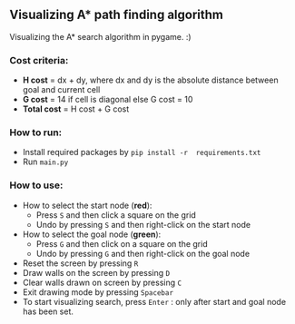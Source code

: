 ## Visualizing A* path finding algorithm
Visualizing the A* search algorithm in pygame. :)

### Cost criteria:
- **H cost** = dx + dy, where dx and dy is the absolute 
  distance between goal and current cell
- **G cost** = 14 if cell is diagonal else G cost = 10
- **Total cost** = H cost + G cost



### How to run:
- Install required packages by `pip install -r 
  requirements.txt`
- Run `main.py`

### How to use:  
- How to select the start node (**red**):
  - Press `S` and then click a square on the grid
  - Undo by pressing `S` and then right-click on the 
    start node
- How to select the goal node (**green**):
  - Press `G` and then click on a square on the grid
  - Undo by pressing `G` and then right-click on the 
    goal node
- Reset the screen by pressing `R`
- Draw walls on the screen by pressing `D`
- Clear walls drawn on screen by pressing `C`
- Exit drawing mode by pressing `Spacebar`
- To start visualizing search, press `Enter` : only 
  after start and goal node has been set.
